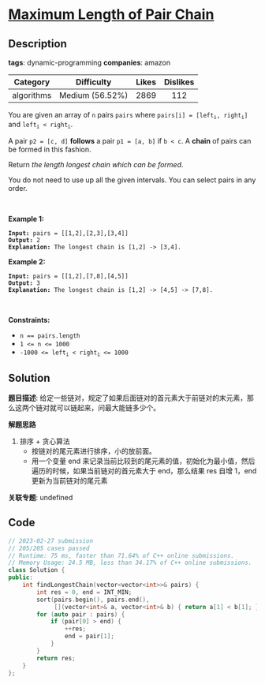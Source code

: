 # [Maximum Length of Pair Chain](https://leetcode.com/problems/maximum-length-of-pair-chain/description/)

## Description

**tags**: dynamic-programming
**companies**: amazon

|  Category  |   Difficulty    | Likes | Dislikes |
| :--------: | :-------------: | :---: | :------: |
| algorithms | Medium (56.52%) | 2869  |   112    |

<p>You are given an array of <code>n</code> pairs <code>pairs</code> where <code>pairs[i] = [left<sub>i</sub>, right<sub>i</sub>]</code> and <code>left<sub>i</sub> &lt; right<sub>i</sub></code>.</p>

<p>A pair <code>p2 = [c, d]</code> <strong>follows</strong> a pair <code>p1 = [a, b]</code> if <code>b &lt; c</code>. A <strong>chain</strong> of pairs can be formed in this fashion.</p>

<p>Return <em>the length longest chain which can be formed</em>.</p>

<p>You do not need to use up all the given intervals. You can select pairs in any order.</p>

<p>&nbsp;</p>
<p><strong class="example">Example 1:</strong></p>

<pre><code><strong>Input:</strong> pairs = [[1,2],[2,3],[3,4]]
<strong>Output:</strong> 2
<strong>Explanation:</strong> The longest chain is [1,2] -&gt; [3,4].</code></pre>

<p><strong class="example">Example 2:</strong></p>

<pre><code><strong>Input:</strong> pairs = [[1,2],[7,8],[4,5]]
<strong>Output:</strong> 3
<strong>Explanation:</strong> The longest chain is [1,2] -&gt; [4,5] -&gt; [7,8].</code></pre>

<p>&nbsp;</p>
<p><strong>Constraints:</strong></p>

<ul>
	<li><code>n == pairs.length</code></li>
	<li><code>1 &lt;= n &lt;= 1000</code></li>
	<li><code>-1000 &lt;= left<sub>i</sub> &lt; right<sub>i</sub> &lt;= 1000</code></li>
</ul>



## Solution

**题目描述**: 给定一些链对，规定了如果后面链对的首元素大于前链对的末元素，那么这两个链对就可以链起来，问最大能链多少个。

**解题思路**

1. 排序 + 贪心算法
   - 按链对的尾元素进行排序，小的放前面。
   - 用一个变量 end 来记录当前比较到的尾元素的值，初始化为最小值，然后遍历的时候，如果当前链对的首元素大于 end，那么结果 res 自增 1，end 更新为当前链对的尾元素

**关联专题**: undefined

## Code

```cpp
// 2023-02-27 submission
// 205/205 cases passed
// Runtime: 75 ms, faster than 71.64% of C++ online submissions.
// Memory Usage: 24.5 MB, less than 34.17% of C++ online submissions.
class Solution {
public:
    int findLongestChain(vector<vector<int>>& pairs) {
        int res = 0, end = INT_MIN;
        sort(pairs.begin(), pairs.end(),
             [](vector<int>& a, vector<int>& b) { return a[1] < b[1]; });
        for (auto pair : pairs) {
            if (pair[0] > end) {
                ++res;
                end = pair[1];
            }
        }
        return res;
    }
};
```
